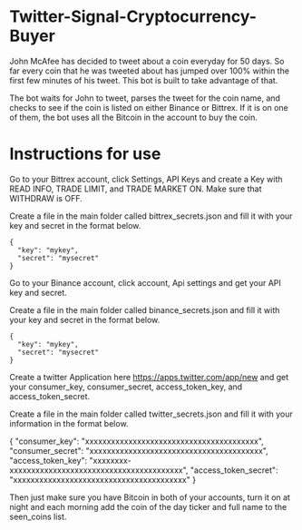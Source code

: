 # Twitter-Signal-Cryptocurrency-Buyer

John McAfee has decided to tweet about a coin everyday for 50 days. So far every coin that he was tweeted about has jumped over 100% within the first few minutes of his tweet. This bot is built to take advantage of that.

The bot waits for John to tweet, parses the tweet for the coin name, and checks to see if the coin is listed on either Binance or Bittrex. If it is on one of them, the bot uses all the Bitcoin in the account to buy the coin.

# Instructions for use

Go to your Bittrex account, click Settings, API Keys and create a Key with READ INFO, TRADE LIMIT, and TRADE MARKET ON. Make sure that WITHDRAW is OFF.

Create a file in the main folder called bittrex_secrets.json and fill it with your key and secret in the format below.

```
{
  "key": "mykey",
  "secret": "mysecret"
}
```

Go to your Binance account, click account, Api settings and get your API key and secret.

Create a file in the main folder called binance_secrets.json and fill it with your key and secret in the format below.

```
{
  "key": "mykey",
  "secret": "mysecret"
}
```

Create a twitter Application here https://apps.twitter.com/app/new and get your consumer_key, consumer_secret, access_token_key, and access_token_secret.

Create a file in the main folder called twitter_secrets.json and fill it with your information in the format below.

{
  "consumer_key": "xxxxxxxxxxxxxxxxxxxxxxxxxxxxxxxxxxxxxxxx",
  "consumer_secret": "xxxxxxxxxxxxxxxxxxxxxxxxxxxxxxxxxxxxxxxx",
  "access_token_key": "xxxxxxxx-xxxxxxxxxxxxxxxxxxxxxxxxxxxxxxxxxxxxxxxx",
  "access_token_secret": "xxxxxxxxxxxxxxxxxxxxxxxxxxxxxxxxxxxxxxxx"
}

Then just make sure you have Bitcoin in both of your accounts, turn it on at night and each morning add the coin of the day ticker and full name to the seen_coins list.
